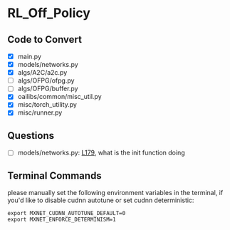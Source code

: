 # RL_Off_Policy

## Code to Convert

- [x] main.py
- [x] models/networks.py
- [x] algs/A2C/a2c.py
- [ ] algs/OFPG/ofpg.py
- [ ] algs/OFPG/buffer.py
- [x] oailibs/common/misc_util.py
- [x] misc/torch_utility.py
- [x] misc/runner.py

## Questions

- [ ] models/networks.py: [L179](https://github.com/zhanghang1989/RL_Off_Policy/blob/patch-1/models/networks.py#L179), what is the init function doing


## Terminal Commands

please manually set the following environment variables in the terminal, if you'd like to disable cudnn autotune or set cudnn deterministic:

```
export MXNET_CUDNN_AUTOTUNE_DEFAULT=0
export MXNET_ENFORCE_DETERMINISM=1
```
